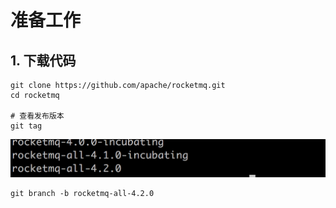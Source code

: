 # 准备工作

## 1. 下载代码

```
git clone https://github.com/apache/rocketmq.git
cd rocketmq

# 查看发布版本
git tag
```

![](/assets/WX20180313-145441@2x.png)

```
git branch -b rocketmq-all-4.2.0
```



